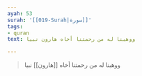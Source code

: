 ```yaml
---
ayah: 53
surah: '[[019-Surah|سورة]]'
tags:
- quran
text: ووهبنا له من رحمتنا أخاه هارون نبيا

---
```

> ووهبنا له من رحمتنا أخاه [[هارون]] نبيا
